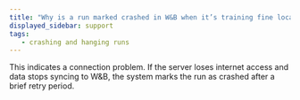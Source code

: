 ```yaml
---
title: "Why is a run marked crashed in W&B when it’s training fine locally?"
displayed_sidebar: support
tags:
   - crashing and hanging runs
---
```

This indicates a connection problem. If the server loses internet access and data stops syncing to W&B, the system marks the run as crashed after a brief retry period.